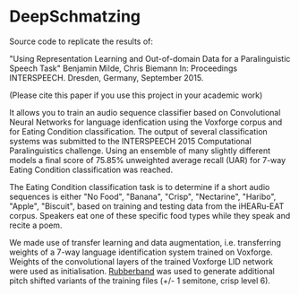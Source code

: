 # DeepSchmatzing

Source code to replicate the results of:

"Using Representation Learning and Out-of-domain Data for a Paralinguistic Speech Task"
Benjamin Milde, Chris Biemann
In: Proceedings INTERSPEECH. Dresden, Germany, September 2015. 

(Please cite this paper if you use this project in your academic work)

It allows you to train an audio sequence classifier based on Convolutional Neural Networks for language idenfication using the Voxforge corpus and for Eating Condition classification. The output of several classification systems was submitted to the INTERSPEECH 2015 Computational Paralinguistics challenge. Using an ensemble of many slightly different models a final score of 75.85% unweighted average recall (UAR) for 7-way Eating Condition classification was reached. 

The Eating Condition classification task is to determine if a short audio sequences is either "No Food", "Banana", "Crisp", "Nectarine", "Haribo", "Apple", "Biscuit", based on training and testing data from the iHEARu-EAT corpus.  Speakers eat one of these specific food types while they speak and recite a poem.

We made use of transfer learning and data augmentation, i.e. transferring weights of a 7-way language identification system trained on Voxforge. Weights of the convolutional layers of the trained Voxforge LID network were used as initialisation. [Rubberband](http://breakfastquay.com/rubberband/) was used to generate additional pitch shifted variants of the training files (+/- 1 semitone, crisp level 6).
